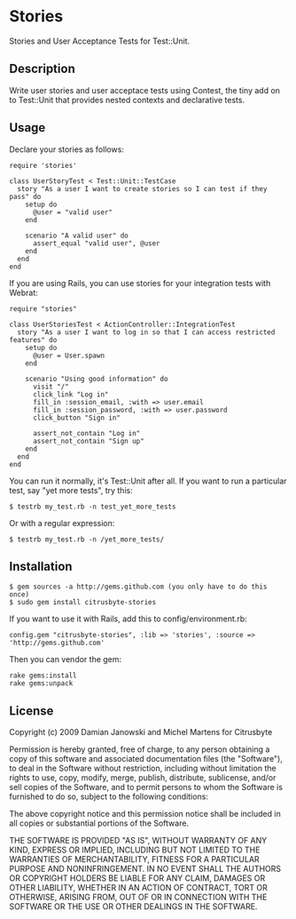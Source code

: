 Stories
=======

Stories and User Acceptance Tests for Test::Unit.

Description
-----------

Write user stories and user acceptace tests using Contest, the tiny add on to Test::Unit that provides nested contexts and declarative tests.

Usage
-----

Declare your stories as follows:

    require 'stories'

    class UserStoryTest < Test::Unit::TestCase
      story "As a user I want to create stories so I can test if they pass" do
        setup do
          @user = "valid user"
        end

        scenario "A valid user" do
          assert_equal "valid user", @user
        end
      end
    end

If you are using Rails, you can use stories for your integration tests with Webrat:

    require "stories"

    class UserStoriesTest < ActionController::IntegrationTest
      story "As a user I want to log in so that I can access restricted features" do
        setup do
          @user = User.spawn
        end

        scenario "Using good information" do
          visit "/"
          click_link "Log in"
          fill_in :session_email, :with => user.email
          fill_in :session_password, :with => user.password
          click_button "Sign in"

          assert_not_contain "Log in"
          assert_not_contain "Sign up"
        end
      end
    end

You can run it normally, it's Test::Unit after all. If you want to run a particular test, say "yet more tests", try this:

    $ testrb my_test.rb -n test_yet_more_tests

Or with a regular expression:

    $ testrb my_test.rb -n /yet_more_tests/

Installation
------------

    $ gem sources -a http://gems.github.com (you only have to do this once)
    $ sudo gem install citrusbyte-stories

If you want to use it with Rails, add this to config/environment.rb:

    config.gem "citrusbyte-stories", :lib => 'stories', :source => 'http://gems.github.com'

Then you can vendor the gem:

    rake gems:install
    rake gems:unpack

License
-------

Copyright (c) 2009 Damian Janowski and Michel Martens for Citrusbyte

Permission is hereby granted, free of charge, to any person
obtaining a copy of this software and associated documentation
files (the "Software"), to deal in the Software without
restriction, including without limitation the rights to use,
copy, modify, merge, publish, distribute, sublicense, and/or sell
copies of the Software, and to permit persons to whom the
Software is furnished to do so, subject to the following
conditions:

The above copyright notice and this permission notice shall be
included in all copies or substantial portions of the Software.

THE SOFTWARE IS PROVIDED "AS IS", WITHOUT WARRANTY OF ANY KIND,
EXPRESS OR IMPLIED, INCLUDING BUT NOT LIMITED TO THE WARRANTIES
OF MERCHANTABILITY, FITNESS FOR A PARTICULAR PURPOSE AND
NONINFRINGEMENT. IN NO EVENT SHALL THE AUTHORS OR COPYRIGHT
HOLDERS BE LIABLE FOR ANY CLAIM, DAMAGES OR OTHER LIABILITY,
WHETHER IN AN ACTION OF CONTRACT, TORT OR OTHERWISE, ARISING
FROM, OUT OF OR IN CONNECTION WITH THE SOFTWARE OR THE USE OR
OTHER DEALINGS IN THE SOFTWARE.
